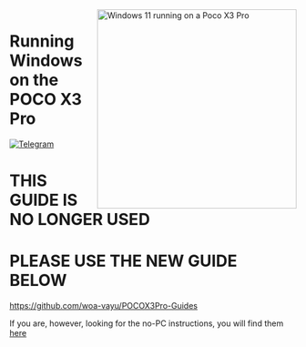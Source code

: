 <img align="right" src="https://github.com/n00b69/woa-vayu/blob/main/vayu.png" width="350" alt="Windows 11 running on a Poco X3 Pro">

# Running Windows on the POCO X3 Pro
[![Telegram](https://img.shields.io/badge/Chat-Telegram-brightgreen.svg?logo=telegram&style=flat-square)](https://t.me/winonvayualt)


# THIS GUIDE IS NO LONGER USED
# PLEASE USE THE NEW GUIDE BELOW


https://github.com/woa-vayu/POCOX3Pro-Guides

If you are, however, looking for the no-PC instructions, you will find them [here](/guide/nopc.md)



















